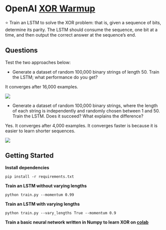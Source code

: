 # OpenAI [XOR Warmup](https://blog.openai.com/requests-for-research-2/)

⭐ Train an LSTM to solve the XOR problem: that is, given a sequence of bits, determine its parity. The LSTM should consume the sequence, one bit at a time, and then output the correct answer at the sequence’s end.

## Questions

Test the two approaches below:

- Generate a dataset of random 100,000 binary strings of length 50. Train the LSTM; what performance do you get?

It converges after 16,000 examples.

![](https://user-images.githubusercontent.com/1136652/43974327-39756404-9ca8-11e8-9fc7-a824d09f50d9.png)

- Generate a dataset of random 100,000 binary strings, where the length of each string is independently and randomly chosen between 1 and 50. Train the LSTM. Does it succeed? What explains the difference?

Yes. It converges after 4,000 examples. It converges faster is because it is easier to learn shorter sequences.

![](https://user-images.githubusercontent.com/1136652/43994346-54138e46-9d69-11e8-8c08-62acad6f1375.png)

## Getting Started

**Install dependencies**

    pip install -r requirements.txt

**Train an LSTM without varying lengths**

    python train.py --momentum 0.99

**Train an LSTM with varying lengths**

    python train.py --vary_lengths True --momentum 0.9

**Train a basic neural network written in Numpy to learn XOR on [colab](https://colab.research.google.com/github/hedgehoglabs/xor/blob/master/notebooks/NumpyXOR.ipynb)**
